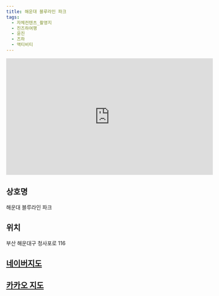 ```yaml
---
title: 해운대 블루라인 파크
tags:
  - 자체컨텐츠_촬영지
  - 진즈하여행
  - 윤진
  - 즈하
  - 액티비티
---
```

<iframe width="560" height="315" src="https://www.youtube.com/embed/fdGT48DUnl8?si=-4_tKk8FMzJMZz-B" title="YouTube video player" frameborder="0" allow="accelerometer; autoplay; clipboard-write; encrypted-media; gyroscope; picture-in-picture; web-share" referrerpolicy="strict-origin-when-cross-origin" allowfullscreen></iframe>

## 상호명
해운대 블루라인 파크

## 위치
부산 해운대구 청사포로 116


## [네이버지도](https://naver.me/xq3aEIjM)

## [카카오 지도](https://place.map.kakao.com/370110291)